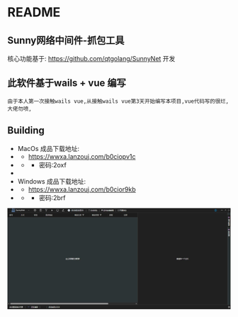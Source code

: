 # README

## Sunny网络中间件-抓包工具
 
核心功能基于: https://github.com/qtgolang/SunnyNet 开发
 
## 此软件基于wails + vue 编写 
`
由于本人第一次接触wails vue,从接触wails vue第3天开始编写本项目,vue代码写的很烂,大佬勿喷,
`
## Building
 * MacOs 成品下载地址:
 * * https://wwxa.lanzouj.com/b0ciopv1c 
 * * * 密码:2oxf
 * 
 * Windows 成品下载地址:
 * * https://wwxa.lanzouj.com/b0cior9kb
 * * * 密码:2brf

<img src="./img/1.jpg">

